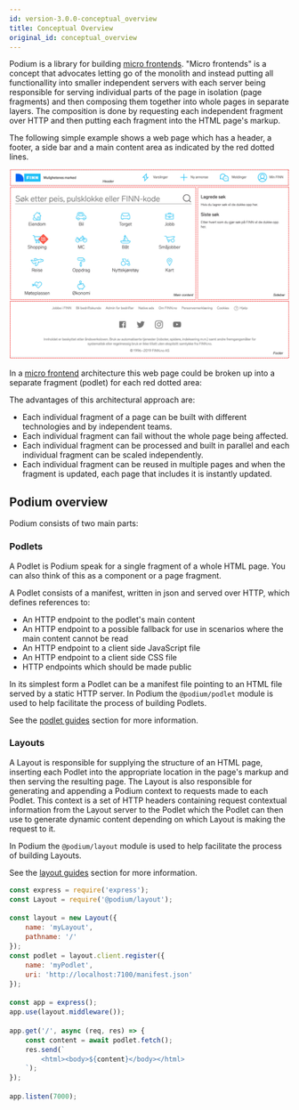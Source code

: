 ```yaml
---
id: version-3.0.0-conceptual_overview
title: Conceptual Overview
original_id: conceptual_overview
---
```


Podium is a library for building [micro frontends](https://micro-frontends.org/). "Micro frontends" is a concept that advocates letting go of the monolith and instead putting all functionallity into smaller independent servers with each server being responsible for serving individual parts of the page in isolation (page fragments) and then composing them together into whole pages in separate layers. The composition is done by requesting each independent fragment over HTTP and then putting each fragment into the HTML page's markup.

The following simple example shows a web page which has a header, a footer, a side bar and a main content area as indicated by the red dotted lines.

![](/img/finn-fragments.jpg)

In a [micro frontend](https://micro-frontends.org/) architecture this web page could be broken up into a separate fragment (podlet) for each red dotted area:

The advantages of this architectural approach are:

- Each individual fragment of a page can be built with different technologies and by independent teams.
- Each individual fragment can fail without the whole page being affected.
- Each individual fragment can be processed and built in parallel and each individual fragment can be scaled independently.
- Each individual fragment can be reused in multiple pages and when the fragment is updated, each page that includes it is instantly updated.

## Podium overview

Podium consists of two main parts:

### Podlets

A Podlet is Podium speak for a single fragment of a whole HTML page. You can also think of this as a component or a page fragment.

A Podlet consists of a manifest, written in json and served over HTTP, which defines references to:

- An HTTP endpoint to the podlet's main content
- An HTTP endpoint to a possible fallback for use in scenarios where the main content cannot be read
- An HTTP endpoint to a client side JavaScript file
- An HTTP endpoint to a client side CSS file
- HTTP endpoints which should be made public

In its simplest form a Podlet can be a manifest file pointing to an HTML file served by a static HTTP server. In Podium the `@podium/podlet` module is used to help facilitate the process of building Podlets.

See the [podlet guides](podlet/getting_started.md) section for more information.

### Layouts

A Layout is responsible for supplying the structure of an HTML page, inserting each Podlet into the appropriate location in the page's markup and then serving the resulting page. The Layout is also responsible for generating and appending a Podium context to requests made to each Podlet. This context is a set of HTTP headers containing request contextual information from the Layout server to the Podlet which the Podlet can then use to generate dynamic content depending on which Layout is making the request to it.

In Podium the `@podium/layout` module is used to help facilitate the process of building Layouts.

See the [layout guides](layout/getting_started.md) section for more information.




```js
const express = require('express');
const Layout = require('@podium/layout');

const layout = new Layout({
    name: 'myLayout',
    pathname: '/'
});
const podlet = layout.client.register({
    name: 'myPodlet',
    uri: 'http://localhost:7100/manifest.json'
});

const app = express();
app.use(layout.middleware());

app.get('/', async (req, res) => {
    const content = await podlet.fetch();
    res.send(`
        <html><body>${content}</body></html>
    `);
});

app.listen(7000);
```